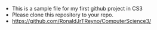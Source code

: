 - This is a sample file for my first github project in CS3
- Please clone this repository to your repo.
- https://github.com/RonaldJrTReyno/ComputerScience3/
